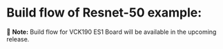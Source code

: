 # Build flow  of Resnet-50 example: 
:pushpin: **Note:** Build flow for VCK190 ES1 Board will be available in the upcoming release.